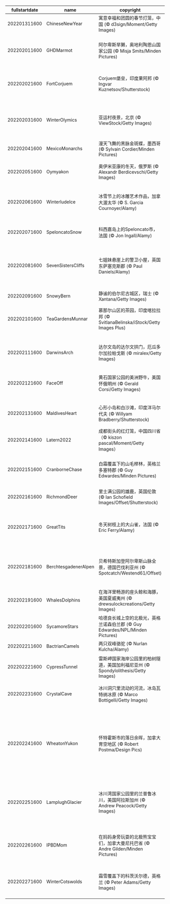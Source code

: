 |fullstartdate|name|copyright|title|image|
|--|--|--|--|--|
202201311600|ChineseNewYear|寓意幸福和团圆的春节灯笼，中国 (© d3sign/Moment/Getty Images)|新春快乐|![](/zh-CN/2022/02/202201311600ChineseNewYear.jpg)|
202202011600|GHDMarmot|阿尔卑斯旱獭，奥地利陶恩山国家公园 (© Misja Smits/Minden Pictures)|土拨鼠日快乐(又来了?)|![](/zh-CN/2022/02/202202011600GHDMarmot.jpg)|
202202021600|FortCorjuem|Corjuem堡垒，印度果阿邦 (© Ingvar Kuznetsov/Shutterstock)|自森林中开垦出的堡垒|![](/zh-CN/2022/02/202202021600FortCorjuem.jpg)|
202202031600|WinterOlymics|亚运村夜景，北京 (© ViewStock/Getty Images)|2022年北京冬奥会开幕！|![](/zh-CN/2022/02/202202031600WinterOlymics.jpg)|
202202041600|MexicoMonarchs|漫天飞舞的黑脉金斑蝶，墨西哥 (© Sylvain Cordier/Minden Pictures)|蝴蝶之王|![](/zh-CN/2022/02/202202041600MexicoMonarchs.jpg)|
202202051600|Oymyakon|奥伊米亚康的冬天，俄罗斯 (© Alexandr Berdicevschi/Getty Images)|太太太太太冷了|![](/zh-CN/2022/02/202202051600Oymyakon.jpg)|
202202061600|WinterludeIce|冰雪节上的冰雕艺术作品，加拿大渥太华 (© S. Garcia Cournoyer/Alamy)|冬天的一切都值得庆祝|![](/zh-CN/2022/02/202202061600WinterludeIce.jpg)|
202202071600|SpeloncatoSnow|科西嘉岛上的Speloncato市，法国 (© Jon Ingall/Alamy)|拿破仑在这里出生|![](/zh-CN/2022/02/202202071600SpeloncatoSnow.jpg)|
202202081600|SevenSistersCliffs|七姐妹悬崖上的警卫小屋，英国东萨塞克斯郡 (© Paul Daniels/Alamy)|东萨塞克斯郡的白色悬崖|![](/zh-CN/2022/02/202202081600SevenSistersCliffs.jpg)|
202202091600|SnowyBern|静谧的伯尔尼古城区，瑞士 (© Xantana/Getty Images)|古城区的灯火|![](/zh-CN/2022/02/202202091600SnowyBern.jpg)|
202202101600|TeaGardensMunnar|慕那尔山区的茶园，印度喀拉拉邦 (© SvitlanaBelinska/iStock/Getty Images Plus)|印度慕纳尔|![](/zh-CN/2022/02/202202101600TeaGardensMunnar.jpg)|
||||![](/zh-CN/2022/02/.jpg)|
202202111600|DarwinsArch|达尔文岛的达尔文拱门，厄瓜多尔加拉帕戈斯 (© miralex/Getty Images)|著名海拱门的末日|![](/zh-CN/2022/02/202202111600DarwinsArch.jpg)|
202202121600|FaceOff|黄石国家公园的美洲野牛，美国怀俄明州 (© Gerald Corsi/Getty Images)|美洲巨兽们的正面交锋|![](/zh-CN/2022/02/202202121600FaceOff.jpg)|
202202131600|MaldivesHeart|心形小岛和白沙滩，印度洋马尔代夫 (© Willyam Bradberry/Shutterstock)|阿拉伯海的情人节|![](/zh-CN/2022/02/202202131600MaldivesHeart.jpg)|
202202141600|Latern2022|成都街头的红灯笼，中国四川省（© kiszon pascal/Moment/Getty Images）|点亮一盏花灯|![](/zh-CN/2022/02/202202141600Latern2022.jpg)|
202202151600|CranborneChase|白霜覆盖下的山毛榉林，英格兰多塞特郡 (© Guy Edwardes/Minden Pictures)|被白霜覆盖的山毛榉林|![](/zh-CN/2022/02/202202151600CranborneChase.jpg)|
202202161600|RichmondDeer|里士满公园的雄鹿，英国伦敦 (© Ian Schofield Images/Offset/Shutterstock)|黎明时的鹿角|![](/zh-CN/2022/02/202202161600RichmondDeer.jpg)|
202202171600|GreatTits|冬天树枝上的大山雀，法国 (© Eric Ferry/Alamy)|为后院鸟类计数竭尽全力|![](/zh-CN/2022/02/202202171600GreatTits.jpg)|
202202181600|BerchtesgadenerAlpen|贝希特斯加登阿尔卑斯山脉全景，德国巴伐利亚州 (© Spotcatch/Westend61/Offset)|冬日阿尔卑斯山脉的高峰|![](/zh-CN/2022/02/202202181600BerchtesgadenerAlpen.jpg)|
202202191600|WhalesDolphins|在海洋里畅游的座头鲸和海豚，美国夏威夷州 (© drewsulockcreations/Getty Images)|世界鲸鱼日快乐|![](/zh-CN/2022/02/202202191600WhalesDolphins.jpg)|
202202201600|SycamoreStars|哈德良长城上空的北极光，英格兰诺森伯兰郡 (© Guy Edwardes/NPL/Minden Pictures)|梧桐树峡|![](/zh-CN/2022/02/202202201600SycamoreStars.jpg)|
202202211600|BactrianCamels|两只双峰骆驼 (© Nurlan Kulcha/Alamy)|两天两份|![](/zh-CN/2022/02/202202211600BactrianCamels.jpg)|
202202221600|CypressTunnel|雷斯岬国家海岸公园里的柏树隧道，美国加利福尼亚州 (© Spondylolithesis/Getty Images)|通往过去的隧道|![](/zh-CN/2022/02/202202221600CypressTunnel.jpg)|
202202231600|CrystalCave|冰川洞穴里流动的河流，冰岛瓦特纳冰原 (© Marco Bottigelli/Getty Images)|冰，冰，正在坍塌|![](/zh-CN/2022/02/202202231600CrystalCave.jpg)|
202202241600|WheatonYukon|怀特霍斯市的落日余晖，加拿大育空地区 (© Robert Postma/Design Pics)|高耸的山峰、壮丽的河流，还有繁盛的野生动物|![](/zh-CN/2022/02/202202241600WheatonYukon.jpg)|
202202251600|LamplughGlacier|冰川湾国家公园里的兰普鲁冰川，美国阿拉斯加州 (© Andrew Peacock/Getty Images)|古老的冰川与大海相遇的地方|![](/zh-CN/2022/02/202202251600LamplughGlacier.jpg)|
202202261600|IPBDMom|在妈妈身旁玩耍的北极熊宝宝们，加拿大曼尼托巴省 (© Andre Gilden/Minden Pictures)|属于北方"统治者"的一天|![](/zh-CN/2022/02/202202261600IPBDMom.jpg)|
202202271600|WinterCotswolds|霜雪覆盖下的科茨沃尔德，英格兰 (© Peter Adams/Getty Images)|寒冷降临科茨沃尔德|![](/zh-CN/2022/02/202202271600WinterCotswolds.jpg)|
